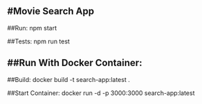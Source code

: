 #Movie Search App
-------------------

##Run:
    npm start

##Tests:
    npm run test


##Run With Docker Container:
---------------------------------------------
##Build:
    docker build -t search-app:latest .

##Start Container:
    docker run -d -p 3000:3000 search-app:latest